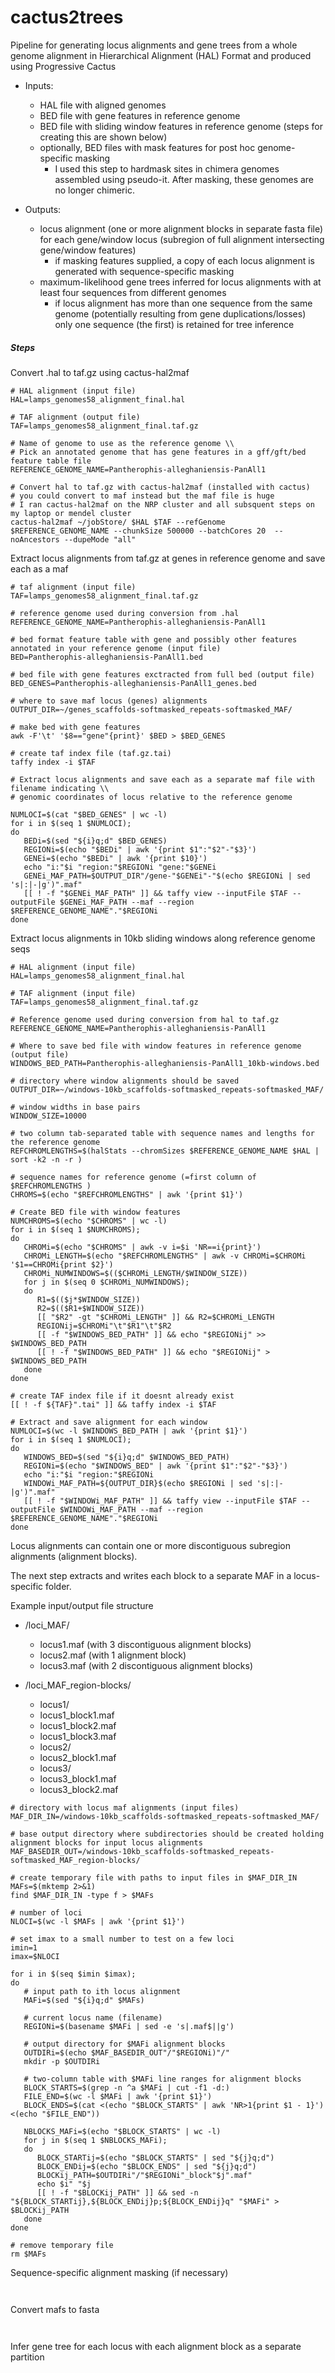 # cactus2trees

Pipeline for generating locus alignments and gene trees from a whole genome alignment in Hierarchical Alignment (HAL) Format and produced using Progressive Cactus

- Inputs:
  - HAL file with aligned genomes
  - BED file with gene features in reference genome
  - BED file with sliding window features in reference genome (steps for creating this are shown below)
  - optionally, BED files with mask features for post hoc genome-specific masking
    - I used this step to hardmask sites in chimera genomes assembled using pseudo-it. After masking, these genomes are no longer chimeric.

- Outputs:
  - locus alignment (one or more alignment blocks in separate fasta file) for each gene/window locus (subregion of full alignment intersecting gene/window features)
    - if masking features supplied, a copy of each locus alignment is generated with sequence-specific masking
  - maximum-likelihood gene trees inferred for locus alignments with at least four sequences from different genomes
    - if locus alignment has more than one sequence from the same genome (potentially resulting from gene duplications/losses) only one sequence (the first) is retained for tree inference

##### Steps

Convert .hal to taf.gz using cactus-hal2maf

```
# HAL alignment (input file)
HAL=lamps_genomes58_alignment_final.hal

# TAF alignment (output file)
TAF=lamps_genomes58_alignment_final.taf.gz

# Name of genome to use as the reference genome \\
# Pick an annotated genome that has gene features in a gff/gft/bed feature table file
REFERENCE_GENOME_NAME=Pantherophis-alleghaniensis-PanAll1

# Convert hal to taf.gz with cactus-hal2maf (installed with cactus)
# you could convert to maf instead but the maf file is huge
# I ran cactus-hal2maf on the NRP cluster and all subsquent steps on my laptop or mendel cluster
cactus-hal2maf ~/jobStore/ $HAL $TAF --refGenome $REFERENCE_GENOME_NAME --chunkSize 500000 --batchCores 20  --noAncestors --dupeMode "all"

```

<!--

Convert taf.gz to Multiple Alignment Format (.maf) using taffy

```
### Use the program taffy for taf indexing, conversion to maf, maf indexing, and extracting subregions from maf

### input/output files

# taf.gz alignment (input file)
TAF=lamps_genomes58_alignment_final.taf.gz

# MAF alignment (output file)
MAF=lamps_genomes58_alignment_final.maf

##### do stuff

# create taf index file (taf.gz.tai)
taffy index -i $TAF

# convert taf.gz to maf
taffy view --inputFile $TAFGZ_PATH_LOCAL --outputFile $MAF_PATH_LOCAL --maf

# create maf index file (maf.tai)
taffy index -i $MAF

```
-->

Extract locus alignments from taf.gz at genes in reference genome and save each as a maf

```
# taf alignment (input file)
TAF=lamps_genomes58_alignment_final.taf.gz

# reference genome used during conversion from .hal
REFERENCE_GENOME_NAME=Pantherophis-alleghaniensis-PanAll1

# bed format feature table with gene and possibly other features annotated in your reference genome (input file)
BED=Pantherophis-alleghaniensis-PanAll1.bed

# bed file with gene features exctracted from full bed (output file)
BED_GENES=Pantherophis-alleghaniensis-PanAll1_genes.bed

# where to save maf locus (genes) alignments
OUTPUT_DIR=~/genes_scaffolds-softmasked_repeats-softmasked_MAF/

# make bed with gene features
awk -F'\t' '$8=="gene"{print}' $BED > $BED_GENES

# create taf index file (taf.gz.tai)
taffy index -i $TAF

# Extract locus alignments and save each as a separate maf file with filename indicating \\
# genomic coordinates of locus relative to the reference genome

NUMLOCI=$(cat "$BED_GENES" | wc -l)
for i in $(seq 1 $NUMLOCI);
do
   BEDi=$(sed "${i}q;d" $BED_GENES)
   REGIONi=$(echo "$BEDi" | awk '{print $1":"$2"-"$3}')
   GENEi=$(echo "$BEDi" | awk '{print $10}')
   echo "i:"$i "region:"$REGIONi "gene:"$GENEi
   GENEi_MAF_PATH=$OUTPUT_DIR"/gene-"$GENEi"-"$(echo $REGIONi | sed 's|:|-|g')".maf"
   [[ ! -f "$GENEi_MAF_PATH" ]] && taffy view --inputFile $TAF --outputFile $GENEi_MAF_PATH --maf --region $REFERENCE_GENOME_NAME"."$REGIONi
done
```

Extract locus alignments in 10kb sliding windows along reference genome seqs

```
# HAL alignment (input file)
HAL=lamps_genomes58_alignment_final.hal

# TAF alignment (input file)
TAF=lamps_genomes58_alignment_final.taf.gz

# Reference genome used during conversion from hal to taf.gz
REFERENCE_GENOME_NAME=Pantherophis-alleghaniensis-PanAll1

# Where to save bed file with window features in reference genome (output file)
WINDOWS_BED_PATH=Pantherophis-alleghaniensis-PanAll1_10kb-windows.bed

# directory where window alignments should be saved
OUTPUT_DIR=~/windows-10kb_scaffolds-softmasked_repeats-softmasked_MAF/

# window widths in base pairs
WINDOW_SIZE=10000

# two column tab-separated table with sequence names and lengths for the reference genome
REFCHROMLENGTHS=$(halStats --chromSizes $REFERENCE_GENOME_NAME $HAL | sort -k2 -n -r )

# sequence names for reference genome (=first column of $REFCHROMLENGTHS )
CHROMS=$(echo "$REFCHROMLENGTHS" | awk '{print $1}')

# Create BED file with window features
NUMCHROMS=$(echo "$CHROMS" | wc -l)
for i in $(seq 1 $NUMCHROMS);
do
   CHROMi=$(echo "$CHROMS" | awk -v i=$i 'NR==i{print}')
   CHROMi_LENGTH=$(echo "$REFCHROMLENGTHS" | awk -v CHROMi=$CHROMi '$1==CHROMi{print $2}')
   CHROMi_NUMWINDOWS=$(($CHROMi_LENGTH/$WINDOW_SIZE))
   for j in $(seq 0 $CHROMi_NUMWINDOWS);
   do
      R1=$(($j*$WINDOW_SIZE))
      R2=$(($R1+$WINDOW_SIZE))
      [[ "$R2" -gt "$CHROMi_LENGTH" ]] && R2=$CHROMi_LENGTH
      REGIONij=$CHROMi"\t"$R1"\t"$R2
      [[ -f "$WINDOWS_BED_PATH" ]] && echo "$REGIONij" >> $WINDOWS_BED_PATH
      [[ ! -f "$WINDOWS_BED_PATH" ]] && echo "$REGIONij" > $WINDOWS_BED_PATH
   done
done

# create TAF index file if it doesnt already exist
[[ ! -f ${TAF}".tai" ]] && taffy index -i $TAF

# Extract and save alignment for each window
NUMLOCI=$(wc -l $WINDOWS_BED_PATH | awk '{print $1}')
for i in $(seq 1 $NUMLOCI);
do
   WINDOWS_BED=$(sed "${i}q;d" $WINDOWS_BED_PATH)
   REGIONi=$(echo "$WINDOWS_BED" | awk '{print $1":"$2"-"$3}')
   echo "i:"$i "region:"$REGIONi
   WINDOWi_MAF_PATH=${OUTPUT_DIR}$(echo $REGIONi | sed 's|:|-|g')".maf"
   [[ ! -f "$WINDOWi_MAF_PATH" ]] && taffy view --inputFile $TAF --outputFile $WINDOWi_MAF_PATH --maf --region $REFERENCE_GENOME_NAME"."$REGIONi
done
```

Locus alignments can contain one or more discontiguous subregion alignments (alignment blocks).

The next step extracts and writes each block to a separate MAF in a locus-specific folder.

Example input/output file structure

- /loci_MAF/
  - locus1.maf (with 3 discontiguous alignment blocks)
  - locus2.maf (with 1 alignment block)
  - locus3.maf (with 2 discontiguous alignment blocks)

- /loci_MAF_region-blocks/
  - locus1/
   - locus1_block1.maf
   - locus1_block2.maf
   - locus1_block3.maf
  - locus2/
   - locus2_block1.maf
  - locus3/
   - locus3_block1.maf
   - locus3_block2.maf

```
# directory with locus maf alignments (input files)
MAF_DIR_IN=/windows-10kb_scaffolds-softmasked_repeats-softmasked_MAF/

# base output directory where subdirectories should be created holding alignment blocks for input locus alignments
MAF_BASEDIR_OUT=/windows-10kb_scaffolds-softmasked_repeats-softmasked_MAF_region-blocks/

# create temporary file with paths to input files in $MAF_DIR_IN
MAFs=$(mktemp 2>&1)
find $MAF_DIR_IN -type f > $MAFs

# number of loci
NLOCI=$(wc -l $MAFs | awk '{print $1}')

# set imax to a small number to test on a few loci
imin=1 
imax=$NLOCI

for i in $(seq $imin $imax);
do
   # input path to ith locus alignment
   MAFi=$(sed "${i}q;d" $MAFs)
   
   # current locus name (filename)
   REGIONi=$(basename $MAFi | sed -e 's|.maf$||g')

   # output directory for $MAFi alignment blocks
   OUTDIRi=$(echo $MAF_BASEDIR_OUT"/"$REGIONi)"/"
   mkdir -p $OUTDIRi

   # two-column table with $MAFi line ranges for alignment blocks
   BLOCK_STARTS=$(grep -n ^a $MAFi | cut -f1 -d:)
   FILE_END=$(wc -l $MAFi | awk '{print $1}')
   BLOCK_ENDS=$(cat <(echo "$BLOCK_STARTS" | awk 'NR>1{print $1 - 1}') <(echo "$FILE_END"))
   
   NBLOCKS_MAFi=$(echo "$BLOCK_STARTS" | wc -l)
   for j in $(seq 1 $NBLOCKS_MAFi);
   do
      BLOCK_STARTij=$(echo "$BLOCK_STARTS" | sed "${j}q;d")
      BLOCK_ENDij=$(echo "$BLOCK_ENDS" | sed "${j}q;d")
      BLOCKij_PATH=$OUTDIRi"/"$REGIONi"_block"$j".maf"
      echo $i" "$j
      [[ ! -f "$BLOCKij_PATH" ]] && sed -n "${BLOCK_STARTij},${BLOCK_ENDij}p;${BLOCK_ENDij}q" "$MAFi" > $BLOCKij_PATH
   done
done

# remove temporary file
rm $MAFs

```

Sequence-specific alignment masking (if necessary)

```


```

Convert mafs to fasta

```


```

Infer gene tree for each locus with each alignment block as a separate partition

```


```


